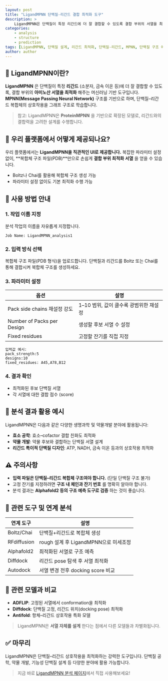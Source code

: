 ```yaml
---
layout: post
title: "LigandMPNN 단백질-리간드 결합 최적화 도구"
description: >
    LigandMPNN은 단백질이 특정 리간드에 더 잘 결합할 수 있도록 결합 부위의 서열을 최적화하는 MPNN 기반 모델입니다. 단백질과 리간드를 그래프로 변환하여 상호작용을 고려한 서열 설계를 수행합니다.
categories:
    - analysis
    - structure
    - prediction
tags: [LigandMPNN, 단백질 설계, 리간드 최적화, 단백질-리간드, MPNN, 단백질 구조 예측, 단백질 공학, 약물 디자인]
author: author
---
```


## 🔬 LigandMPNN이란?

**LigandMPNN** 은 단백질이 특정 **리간드** (소분자, 금속 이온 등)에 더 잘 결합할 수 있도록, 결합 부위의 **아미노산 서열을 최적화** 해주는 머신러닝 기반 도구입니다.
**MPNN(Message Passing Neural Network)** 구조를 기반으로 하며, 단백질–리간드 복합체의 상호작용을 그래프 구조로 학습합니다.

> 참고: LigandMPNN은 **ProteinMPNN** 을 기반으로 확장된 모델로, 리간드와의 결합력을 고려한 설계를 수행합니다.

## 🧪 우리 플랫폼에서 어떻게 제공되나요?

우리 플랫폼에서는 **LigandMPNN을 직관적인 UI로 제공합니다.**
복잡한 파라미터 설정 없이, \*\*복합체 구조 파일(PDB)\*\*만으로 손쉽게 **결합 부위 최적화 서열** 을 얻을 수 있습니다.

* Boltz나 Chai를 활용해 복합체 구조 생성 가능
* 파라미터 설정 없이도 기본 최적화 수행 가능

## 📝 사용 방법 안내

### 1. 작업 이름 지정

분석 작업의 이름을 자유롭게 지정합니다.

```plaintext
Job Name: LigandMPNN_analysis1
```

### 2. 입력 방식 선택

복합체 구조 파일(PDB 형식)을 업로드합니다.
단백질과 리간드를 Boltz 또는 Chai를 통해 결합시켜 복합체 구조를 생성하세요.

### 3. 파라미터 설정

| 옵션                         | 설명                       |
| -------------------------- | ------------------------ |
| Pack side chains 재설정 강도    | 1–10 범위, 값이 클수록 광범위한 재설정 |
| Number of Packs per Design | 생성할 후보 서열 수 설정           |
| Fixed residues             | 고정할 잔기를 직접 지정            |

```plaintext
입력값 예시:
pack_strength:5
designs:10
fixed_residues: A45,A78,B12
```

### 4. 결과 확인

* 최적화된 후보 단백질 서열
* 각 서열에 대한 결합 점수 (score)

## 🧬 분석 결과 활용 예시

LigandMPNN은 다음과 같은 다양한 생명과학 및 약물개발 분야에 활용됩니다:

* **효소 공학**: 효소–cofactor 결합 친화도 최적화
* **약물 개발**: 약물 후보와 결합하는 단백질 서열 설계
* **리간드 특이적 단백질 디자인**: ATP, NADH, 금속 이온 등과의 상호작용 최적화

## ⚠️ 주의사항

* **입력 파일은 단백질–리간드 복합체 구조여야 합니다.** (단일 단백질 구조 불가)
* 고정 잔기를 지정하려면 **구조 내 체인과 잔기 번호** 를 명확히 알아야 합니다.
* 분석 결과는 **Alphafold2 등의 구조 예측 도구로 검증** 하는 것이 좋습니다.

## 🔗 관련 도구 및 연계 분석

| 연계 도구       | 설명                           |
| ----------- | ---------------------------- |
| Boltz/Chai  | 단백질+리간드로 복합체 생성              |
| RFdiffusion | rough 설계 후 LigandMPNN으로 미세조정 |
| Alphafold2  | 최적화된 서열로 구조 예측               |
| Diffdock    | 리간드 pose 탐색 후 서열 최적화         |
| Autodock    | 서열 변경 전후 docking score 비교    |

## 🔄 관련 모델과 비교

* **ADFLIP**: 고정된 서열에서 conformation을 최적화
* **Diffdock**: 단백질 고정, 리간드 위치(docking pose) 최적화
* **Antifold**: 항체–리간드 상호작용 특화 모델

> LigandMPNN은 **서열 자체를 설계** 한다는 점에서 다른 모델들과 차별화됩니다.

## ✅ 마무리

LigandMPNN은 단백질–리간드 상호작용을 최적화하는 강력한 도구입니다.
단백질 공학, 약물 개발, 기능성 단백질 설계 등 다양한 분야에 활용 가능합니다.

> 지금 바로 <a href="#" onclick="window.open('https://curie.kr:444/Analysis/ligandmpnn', '_blank'); return false;" rel="noopener noreferrer">LigandMPNN 분석 페이지</a>에서 직접 사용해보세요!

